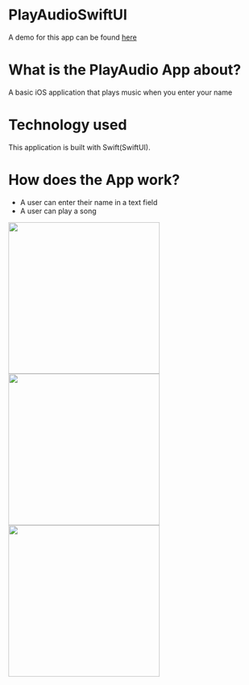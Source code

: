 # PlayAudioSwiftUI
A demo for this app can be found [here](https://drive.google.com/file/d/1qPsGAXE7VhN60-PCQmvDV8CrMyP0SkZC/view?usp=sharing)

# What is the PlayAudio App about?
A basic iOS application that plays music when you enter your name

# Technology used
This application is built with Swift(SwiftUI).

# How does the App work?
- A user can enter their name in a text field
- A user can play a song

<p float = "left">
<img src="https://drive.google.com/uc?export=view&id=19H0SHtWK6Kfl-0PBsKVri7W2rUCStmWO" width = "300" >
<img src="https://drive.google.com/uc?export=view&id=1APTEZdk-GjLpvvjqCCseYF7ctCWtqg0z" width = "300" >
<img src="https://drive.google.com/uc?export=view&id=1ScoD3HTf4kurCqRPpdP8D9XK1Ee5I_9g" width = "300" >
</p>
